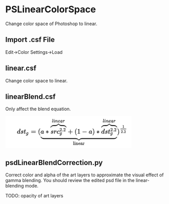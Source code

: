 # PSLinearColorSpace
Change color space of Photoshop to linear.

## Import .csf File
Edit->Color Settings->Load


## linear.csf
Change color space to linear.

## linearBlend.csf
Only affect the blend equation.

![](linearblend.png)


## psdLinearBlendCorrection.py
Correct color and alpha of the art layers to approximate the visual effect of gamma blending.
You should review the edited psd file in the linear-blending mode.

TODO: opacity of art layers